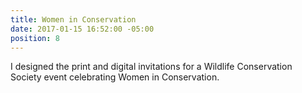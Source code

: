 ```yaml
---
title: Women in Conservation
date: 2017-01-15 16:52:00 -05:00
position: 8
---
```


I designed the print and digital invitations for a Wildlife Conservation Society event celebrating Women in Conservation.